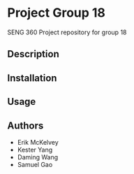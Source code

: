 # Project Group 18SENG 360 Project repository for group 18## Description## Installation## Usage## Authors- Erik McKelvey- Kester Yang- Daming Wang- Samuel Gao